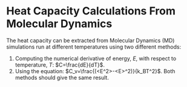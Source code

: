 # Heat Capacity Calculations From Molecular Dynamics

The heat capacity can be extracted from Molecular Dynamics (MD) simulations run at different temperatures using two different methods:
1. Computing the numerical derivative of energy, $E$, with respect to temperature, $T$: $C=\frac{dE}{dT}$.
2. Using the equation: $C_v=\frac{(<E^2>-<E>^2)}{k_BT^2}$.
Both methods should give the same result. 
  
  
